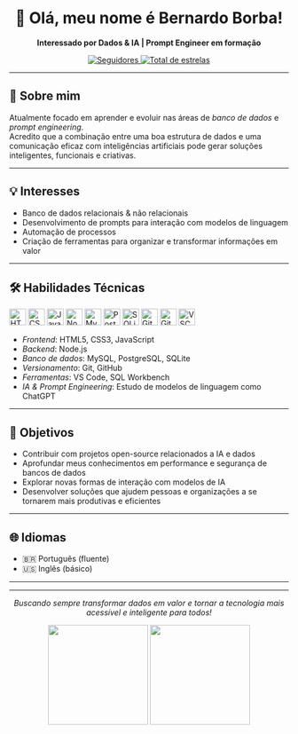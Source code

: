 <!-- Banner/Profile image (adicione sua imagem se quiser) -->
<p align="center">
  <!-- <img src="URL_DA_SUA_IMAGEM" width="150" style="border-radius: 50%"/> -->
</p>

<h1 align="center">👋 Olá, meu nome é Bernardo Borba!</h1>
<p align="center"><b>Interessado por Dados & IA | Prompt Engineer em formação</b></p>

<p align="center">
  <a href="https://github.com/SeuUsuario?tab=followers">
    <img alt="Seguidores" src="https://custom-icon-badges.demolab.com/github/followers/SeuUsuario?color=236ad3&labelColor=1155ba&style=for-the-badge&logo=github&label=Seguidores&logoColor=white"/>
  </a>
  <a href="https://github.com/SeuUsuario?tab=repositories&sort=stargazers">
    <img alt="Total de estrelas" src="https://custom-icon-badges.demolab.com/github/stars/SeuUsuario?color=55960c&style=for-the-badge&labelColor=488207&logo=star&label=estrelas"/>
  </a>
</p>

---

## 🚀 Sobre mim

Atualmente focado em aprender e evoluir nas áreas de *banco de dados* e *prompt engineering*.  
Acredito que a combinação entre uma boa estrutura de dados e uma comunicação eficaz com inteligências artificiais pode gerar soluções inteligentes, funcionais e criativas.

---

## 💡 Interesses

- Banco de dados relacionais & não relacionais
- Desenvolvimento de prompts para interação com modelos de linguagem
- Automação de processos
- Criação de ferramentas para organizar e transformar informações em valor

---

## 🛠 Habilidades Técnicas

<p>
  <img alt="HTML5" title="HTML5" width="30px" src="https://cdn.jsdelivr.net/gh/devicons/devicon/icons/html5/html5-original.svg"/>
  <img alt="CSS3" title="CSS3" width="30px" src="https://cdn.jsdelivr.net/gh/devicons/devicon/icons/css3/css3-original.svg"/>
  <img alt="JavaScript" title="JavaScript" width="30px" src="https://cdn.jsdelivr.net/gh/devicons/devicon/icons/javascript/javascript-original.svg"/>
  <img alt="Node.js" title="Node.js" width="30px" src="https://cdn.jsdelivr.net/gh/devicons/devicon/icons/nodejs/nodejs-original.svg"/>
  <img alt="MySQL" title="MySQL" width="30px" src="https://cdn.jsdelivr.net/gh/devicons/devicon/icons/mysql/mysql-original.svg"/>
  <img alt="PostgreSQL" title="PostgreSQL" width="30px" src="https://cdn.jsdelivr.net/gh/devicons/devicon/icons/postgresql/postgresql-original.svg"/>
  <img alt="SQLite" title="SQLite" width="30px" src="https://cdn.jsdelivr.net/gh/devicons/devicon/icons/sqlite/sqlite-original.svg"/>
  <img alt="Git" title="Git" width="30px" src="https://cdn.jsdelivr.net/gh/devicons/devicon/icons/git/git-original.svg"/>
  <img alt="GitHub" title="GitHub" width="30px" src="https://cdn.jsdelivr.net/gh/devicons/devicon/icons/github/github-original.svg"/>
  <img alt="VSCode" title="VS Code" width="30px" src="https://cdn.jsdelivr.net/gh/devicons/devicon/icons/vscode/vscode-original.svg"/>
</p>

- *Frontend*: HTML5, CSS3, JavaScript  
- *Backend*: Node.js  
- *Banco de dados*: MySQL, PostgreSQL, SQLite  
- *Versionamento*: Git, GitHub  
- *Ferramentas*: VS Code, SQL Workbench  
- *IA & Prompt Engineering*: Estudo de modelos de linguagem como ChatGPT  

---

## 🎯 Objetivos

- Contribuir com projetos open-source relacionados a IA e dados
- Aprofundar meus conhecimentos em performance e segurança de bancos de dados
- Explorar novas formas de interação com modelos de IA
- Desenvolver soluções que ajudem pessoas e organizações a se tornarem mais produtivas e eficientes

---

## 🌐 Idiomas

- 🇧🇷 Português (fluente)
- 🇺🇸 Inglês (básico)

---

<!-- Se quiser, adicione seus links de redes sociais abaixo, removendo os comentários -->
<!-- 
## 🌎 Onde me encontrar
[LinkedIn](#) • [Twitter](#) • [Portfólio](#) 
-->

---

<p align="center">
  <i>Buscando sempre transformar dados em valor e tornar a tecnologia mais acessível e inteligente para todos!</i>
</p>

<!-- Estatísticas do GitHub -->
<p align="center">
  <img src="https://github-readme-stats.vercel.app/api?username=SeuUsuario&show_icons=true&theme=tokyonight&include_all_commits=true&locale=pt-br" height="180"/>
  <img src="https://github-readme-stats.vercel.app/api/top-langs/?username=SeuUsuario&theme=tokyonight&layout=compact" height="180"/>
</p>
